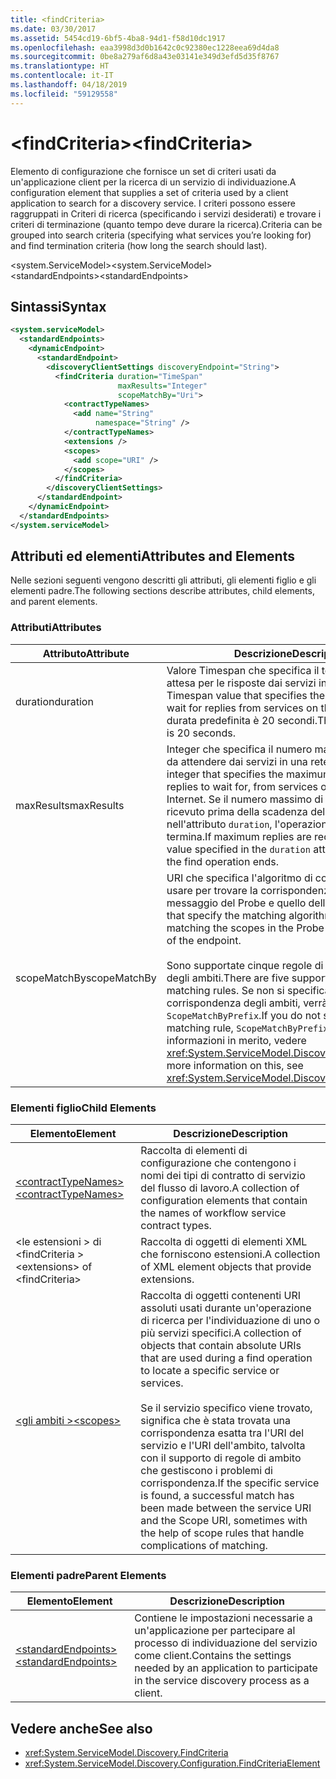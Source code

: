 ```yaml
---
title: <findCriteria>
ms.date: 03/30/2017
ms.assetid: 5454cd19-6bf5-4ba8-94d1-f58d10dc1917
ms.openlocfilehash: eaa3998d3d0b1642c0c92380ec1228eea69d4da8
ms.sourcegitcommit: 0be8a279af6d8a43e03141e349d3efd5d35f8767
ms.translationtype: HT
ms.contentlocale: it-IT
ms.lasthandoff: 04/18/2019
ms.locfileid: "59129558"
---
```

# <a name="findcriteria"></a><span data-ttu-id="16e4f-101">\<findCriteria></span><span class="sxs-lookup"><span data-stu-id="16e4f-101">\<findCriteria></span></span>
<span data-ttu-id="16e4f-102">Elemento di configurazione che fornisce un set di criteri usati da un'applicazione client per la ricerca di un servizio di individuazione.</span><span class="sxs-lookup"><span data-stu-id="16e4f-102">A configuration element that supplies a set of criteria used by a client application to search for a discovery service.</span></span> <span data-ttu-id="16e4f-103">I criteri possono essere raggruppati in Criteri di ricerca (specificando i servizi desiderati) e trovare i criteri di terminazione (quanto tempo deve durare la ricerca).</span><span class="sxs-lookup"><span data-stu-id="16e4f-103">Criteria can be grouped into search criteria (specifying what services you’re looking for) and find termination criteria (how long the search should last).</span></span>  
  
 <span data-ttu-id="16e4f-104">\<system.ServiceModel></span><span class="sxs-lookup"><span data-stu-id="16e4f-104">\<system.ServiceModel></span></span>  
<span data-ttu-id="16e4f-105">\<standardEndpoints></span><span class="sxs-lookup"><span data-stu-id="16e4f-105">\<standardEndpoints></span></span>  
  
## <a name="syntax"></a><span data-ttu-id="16e4f-106">Sintassi</span><span class="sxs-lookup"><span data-stu-id="16e4f-106">Syntax</span></span>  
  
```xml  
<system.serviceModel>
  <standardEndpoints>
    <dynamicEndpoint>
      <standardEndpoint>
        <discoveryClientSettings discoveryEndpoint="String">
          <findCriteria duration="TimeSpan"
                        maxResults="Integer"
                        scopeMatchBy="Uri">
            <contractTypeNames>
              <add name="String"
                   namespace="String" />
            </contractTypeNames>
            <extensions />
            <scopes>
              <add scope="URI" />
            </scopes>
          </findCriteria>
        </discoveryClientSettings>
      </standardEndpoint>
    </dynamicEndpoint>
  </standardEndpoints>
</system.serviceModel>
```  
  
## <a name="attributes-and-elements"></a><span data-ttu-id="16e4f-107">Attributi ed elementi</span><span class="sxs-lookup"><span data-stu-id="16e4f-107">Attributes and Elements</span></span>  
 <span data-ttu-id="16e4f-108">Nelle sezioni seguenti vengono descritti gli attributi, gli elementi figlio e gli elementi padre.</span><span class="sxs-lookup"><span data-stu-id="16e4f-108">The following sections describe attributes, child elements, and parent elements.</span></span>  
  
### <a name="attributes"></a><span data-ttu-id="16e4f-109">Attributi</span><span class="sxs-lookup"><span data-stu-id="16e4f-109">Attributes</span></span>  
  
|<span data-ttu-id="16e4f-110">Attributo</span><span class="sxs-lookup"><span data-stu-id="16e4f-110">Attribute</span></span>|<span data-ttu-id="16e4f-111">Descrizione</span><span class="sxs-lookup"><span data-stu-id="16e4f-111">Description</span></span>|  
|---------------|-----------------|  
|<span data-ttu-id="16e4f-112">duration</span><span class="sxs-lookup"><span data-stu-id="16e4f-112">duration</span></span>|<span data-ttu-id="16e4f-113">Valore Timespan che specifica il tempo massimo di attesa per le risposte dai servizi in una rete.</span><span class="sxs-lookup"><span data-stu-id="16e4f-113">A Timespan value that specifies the maximum time to wait for replies from services on the network.</span></span> <span data-ttu-id="16e4f-114">La durata predefinita è 20 secondi.</span><span class="sxs-lookup"><span data-stu-id="16e4f-114">The default duration is 20 seconds.</span></span>|  
|<span data-ttu-id="16e4f-115">maxResults</span><span class="sxs-lookup"><span data-stu-id="16e4f-115">maxResults</span></span>|<span data-ttu-id="16e4f-116">Integer che specifica il numero massimo di risposte da attendere dai servizi in una rete o su Internet.</span><span class="sxs-lookup"><span data-stu-id="16e4f-116">An integer that specifies the maximum number of replies to wait for, from services on a network or the Internet.</span></span> <span data-ttu-id="16e4f-117">Se il numero massimo di risposte viene ricevuto prima della scadenza del valore specificato nell'attributo `duration`, l'operazione di ricerca termina.</span><span class="sxs-lookup"><span data-stu-id="16e4f-117">If maximum replies are received before the value specified in the `duration` attribute has elapsed, the find operation ends.</span></span>|  
|<span data-ttu-id="16e4f-118">scopeMatchBy</span><span class="sxs-lookup"><span data-stu-id="16e4f-118">scopeMatchBy</span></span>|<span data-ttu-id="16e4f-119">URI che specifica l'algoritmo di corrispondenza da usare per trovare la corrispondenza tra l'ambito nel messaggio del Probe e quello dell'endpoint.</span><span class="sxs-lookup"><span data-stu-id="16e4f-119">A URI that specify the matching algorithm to use while matching the scopes in the Probe message with that of the endpoint.</span></span><br /><br /> <span data-ttu-id="16e4f-120">Sono supportate cinque regole di corrispondenza degli ambiti.</span><span class="sxs-lookup"><span data-stu-id="16e4f-120">There are five supported scope-matching rules.</span></span> <span data-ttu-id="16e4f-121">Se non si specifica una regola di corrispondenza degli ambiti, verrà usato `ScopeMatchByPrefix`.</span><span class="sxs-lookup"><span data-stu-id="16e4f-121">If you do not specify a scope-matching rule, `ScopeMatchByPrefix` is used.</span></span> <span data-ttu-id="16e4f-122">Per altre informazioni in merito, vedere <xref:System.ServiceModel.Discovery.FindCriteria>.</span><span class="sxs-lookup"><span data-stu-id="16e4f-122">For more information on this, see <xref:System.ServiceModel.Discovery.FindCriteria>.</span></span>|  
  
### <a name="child-elements"></a><span data-ttu-id="16e4f-123">Elementi figlio</span><span class="sxs-lookup"><span data-stu-id="16e4f-123">Child Elements</span></span>  
  
|<span data-ttu-id="16e4f-124">Elemento</span><span class="sxs-lookup"><span data-stu-id="16e4f-124">Element</span></span>|<span data-ttu-id="16e4f-125">Descrizione</span><span class="sxs-lookup"><span data-stu-id="16e4f-125">Description</span></span>|  
|-------------|-----------------|  
|[<span data-ttu-id="16e4f-126">\<contractTypeNames></span><span class="sxs-lookup"><span data-stu-id="16e4f-126">\<contractTypeNames></span></span>](../../../../../docs/framework/configure-apps/file-schema/wcf/contracttypenames.md)|<span data-ttu-id="16e4f-127">Raccolta di elementi di configurazione che contengono i nomi dei tipi di contratto di servizio del flusso di lavoro.</span><span class="sxs-lookup"><span data-stu-id="16e4f-127">A collection of configuration elements that contain the names of workflow service contract types.</span></span>|  
|<span data-ttu-id="16e4f-128">\<le estensioni > di \<findCriteria ></span><span class="sxs-lookup"><span data-stu-id="16e4f-128">\<extensions> of \<findCriteria></span></span>|<span data-ttu-id="16e4f-129">Raccolta di oggetti di elementi XML che forniscono estensioni.</span><span class="sxs-lookup"><span data-stu-id="16e4f-129">A collection of XML element objects that provide extensions.</span></span>|  
|[<span data-ttu-id="16e4f-130">\<gli ambiti ></span><span class="sxs-lookup"><span data-stu-id="16e4f-130">\<scopes></span></span>](../../../../../docs/framework/configure-apps/file-schema/wcf/scopes.md)|<span data-ttu-id="16e4f-131">Raccolta di oggetti contenenti URI assoluti usati durante un'operazione di ricerca per l'individuazione di uno o più servizi specifici.</span><span class="sxs-lookup"><span data-stu-id="16e4f-131">A collection of objects that contain absolute URIs that are used during a find operation to locate a specific service or services.</span></span><br /><br /> <span data-ttu-id="16e4f-132">Se il servizio specifico viene trovato, significa che è stata trovata una corrispondenza esatta tra l'URI del servizio e l'URI dell'ambito, talvolta con il supporto di regole di ambito che gestiscono i problemi di corrispondenza.</span><span class="sxs-lookup"><span data-stu-id="16e4f-132">If the specific service is found, a successful match has been made between the service URI and the Scope URI, sometimes with the help of scope rules that handle complications of matching.</span></span>|  
  
### <a name="parent-elements"></a><span data-ttu-id="16e4f-133">Elementi padre</span><span class="sxs-lookup"><span data-stu-id="16e4f-133">Parent Elements</span></span>  
  
|<span data-ttu-id="16e4f-134">Elemento</span><span class="sxs-lookup"><span data-stu-id="16e4f-134">Element</span></span>|<span data-ttu-id="16e4f-135">Descrizione</span><span class="sxs-lookup"><span data-stu-id="16e4f-135">Description</span></span>|  
|-------------|-----------------|  
|[<span data-ttu-id="16e4f-136">\<standardEndpoints></span><span class="sxs-lookup"><span data-stu-id="16e4f-136">\<standardEndpoints></span></span>](../../../../../docs/framework/configure-apps/file-schema/wcf/standardendpoints.md)|<span data-ttu-id="16e4f-137">Contiene le impostazioni necessarie a un'applicazione per partecipare al processo di individuazione del servizio come client.</span><span class="sxs-lookup"><span data-stu-id="16e4f-137">Contains the settings needed by an application to participate in the service discovery process as a client.</span></span>|  
  
## <a name="see-also"></a><span data-ttu-id="16e4f-138">Vedere anche</span><span class="sxs-lookup"><span data-stu-id="16e4f-138">See also</span></span>

- <xref:System.ServiceModel.Discovery.FindCriteria>
- <xref:System.ServiceModel.Discovery.Configuration.FindCriteriaElement>
